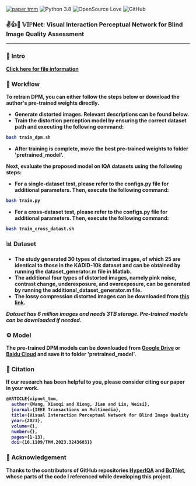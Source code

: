 [![paper tmm](https://img.shields.io/badge/paper-TMM-red)](https://ieeexplore.ieee.org/document/10041721)
![Python 3.8](https://img.shields.io/badge/python-3.8-green?logo=%22python%22)
![OpenSource Love](https://img.shields.io/badge/open%20source-%E2%9D%A4-green)
![GitHub](https://img.shields.io/github/license/XiaoqiWang/VIPNet)

### :v::thumbsup::triangular_flag_on_post: $\mathbb{VIP}$<b>Net</b>: <b>Visual Interaction Perceptual Network</b> for <b>Blind Image Quality Assessment
---
  
### :file_folder: Intro
[Click here for file information](./tree.md)
### :arrows_counterclockwise: Workflow
To retrain DPM, you can either follow the steps below or download the author's pre-trained weights directly.
*  Generate distorted images. Relevant descriptions can be found below.
* Train the distortion perception model by ensuring the correct dataset path and executing the following command:
```bash
bash train_dpm.sh
```
* After training is complete, move the best pre-trained weights to folder **'pretrained_model'**.
  
Next, evaluate the proposed model on IQA datasets using the following steps:
* For a single-dataset test, please refer to the configs.py file for additional parameters. Then, execute the following command:
```bash
bash train.py
```
* For a cross-dataset test, please refer to the configs.py file for additional parameters. Then, execute the following command:
```bash
bash train_cross_datast.sh
```
### :bar_chart: Dataset
* The study generated 30 types of distorted images, of which 25 are identical to those in the KADID-10k dataset and can be obtained by running the dataset_generator.m file in Matlab. 
* The additional four types of distorted images, namely pink noise, contrast change, underexposure, and overexposure, can be generated by running the additional_dataset_generator.m file. 
* The lossy compression distorted images can be downloaded from [this link]().

***Dataset has 6 million images and needs 3TB storage. Pre-trained models can be downloaded if needed.***

###  :gear: Model 
The pre-trained DPM models can be downloaded from [Google Drive](https://drive.google.com/file/d/16owETLc0opC0bbCC4AwVRIEUNi8oAAXm/view?usp=sharing "悬停显示") or  [Baidu Cloud](https://pan.baidu.com/s/1KZ2On4uLOIhPrhhnxiAd2g?pwd=3y0s "悬停显示") and save it to folder **'pretrained_model'**.

### :bookmark_tabs: Citation
If our research has been helpful to you, please consider citing our paper in your work.
```bash
@ARTICLE{vipnet_tmm,
  author={Wang, Xiaoqi and Xiong, Jian and Lin, Weisi},
  journal={IEEE Transactions on Multimedia}, 
  title={Visual Interaction Perceptual Network for Blind Image Quality Assessment}, 
  year={2023},
  volume={},
  number={},
  pages={1-13},
  doi={10.1109/TMM.2023.3243683}}

```
### 💖 Acknowledgement
Thanks to the contributors of GitHub repositories [HyperIQA](https://github.com/SSL92/hyperIQA) and [BoTNet](https://github.com/leaderj1001/BottleneckTransformers), whose parts of the code I referenced while developing this project.
